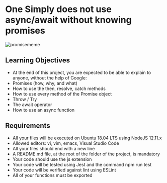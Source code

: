 
# One Simply does not use async/await without knowing promises

![promisememe](http://https://s3.eu-west-3.amazonaws.com/hbtn.intranet/uploads/medias/2019/12/75862d67ca51a042003c.jpeg?X-Amz-Algorithm=AWS4-HMAC-SHA256&X-Amz-Credential=AKIA4MYA5JM5DUTZGMZG%2F20240125%2Feu-west-3%2Fs3%2Faws4_request&X-Amz-Date=20240125T014928Z&X-Amz-Expires=86400&X-Amz-SignedHeaders=host&X-Amz-Signature=8d55ad55b8ea2bc52dfb0f6042eb50fcdefc9d34f2d17daf8352ba7cb36ed0f8)



## Learning  Objectives
- At the end of this project, you are expected to be able to explain to anyone, without the help of Google:
- Promises (how, why, and what)
- How to use the then, resolve, catch methods
- How to use every method of the Promise object
- Throw / Try
- The await operator
- How to use an async function

## Requirements

- All your files will be executed on Ubuntu 18.04 LTS using NodeJS 12.11.x
- Allowed editors: vi, vim, emacs, Visual Studio Code
- All your files should end with a new line
- A README.md file, at the root of the folder of the project, is mandatory
- Your code should use the js extension
- Your code will be tested using Jest and the command npm run test
- Your code will be verified against lint using ESLint
- All of your functions must be exported